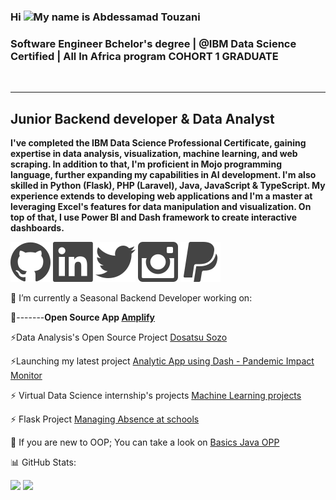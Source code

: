 ### Hi ![](https://user-images.githubusercontent.com/18350557/176309783-0785949b-9127-417c-8b55-ab5a4333674e.gif)My name is Abdessamad Touzani

<h3>Software Engineer Bchelor's degree | @IBM Data Science Certified | All In Africa program COHORT 1 GRADUATE</h3><br>

-------------------
Junior Backend developer & Data Analyst
-------------------
**I've completed the IBM Data Science Professional Certificate, gaining expertise in data analysis, visualization, machine learning, and web scraping.  In addition to that, I'm proficient in Mojo programming language, further expanding my capabilities in AI development.  I'm also skilled in Python (Flask), PHP (Laravel), Java, JavaScript & TypeScript. My experience extends to developing web applications and I'm a master at leveraging Excel's features for data manipulation and visualization.  On top of that, I use Power BI and Dash framework to create interactive dashboards.**
<p>
    <a href="https://github.com/AbdessamadTzn"><img loading="lazy" src="https://raw.githubusercontent.com/joelparkerhenderson/joelparkerhenderson/main/assets/images/icons/nucleo-social-icons/svg/logo/github.svg"></a>
    <a href="https://linkedin.com/in/abdessamadtouzani"><img loading="lazy" src="https://raw.githubusercontent.com/joelparkerhenderson/joelparkerhenderson/main/assets/images/icons/nucleo-social-icons/svg/logo/linkedin.svg"></a>
    <a href="https://twitter.com/at9kat"><img loading="lazy" src="https://raw.githubusercontent.com/joelparkerhenderson/joelparkerhenderson/main/assets/images/icons/nucleo-social-icons/svg/logo/twitter.svg"></a>
<!--     <a href="https://facebook.com/joelparkerhenderson"><img loading="lazy" src="https://raw.githubusercontent.com/joelparkerhenderson/joelparkerhenderson/main/assets/images/icons/nucleo-social-icons/svg/logo/facebook.svg"></a> -->
    <a href="https://instagram.com/katsky_studio_fr"><img loading="lazy" src="https://raw.githubusercontent.com/joelparkerhenderson/joelparkerhenderson/main/assets/images/icons/nucleo-social-icons/svg/logo/instagram.svg"></a>
<!--     <a href="https://reddit.com/u/joelparkerhenderson"><img loading="lazy" src="https://raw.githubusercontent.com/joelparkerhenderson/joelparkerhenderson/main/assets/images/icons/nucleo-social-icons/svg/logo/reddit.svg"></a> -->
    <a href="https://paypal.me/safredo"><img loading="lazy" src="https://raw.githubusercontent.com/joelparkerhenderson/joelparkerhenderson/main/assets/images/icons/nucleo-social-icons/svg/logo/paypal.svg"></a>
<!--     <a href="https://soundcloud.com/joelparkerhenderson"><img loading="lazy" src="https://raw.githubusercontent.com/joelparkerhenderson/joelparkerhenderson/main/assets/images/icons/nucleo-social-icons/svg/logo/soundcloud.svg"></a> -->
</p>
<p>
🔭 I’m currently a Seasonal Backend Developer working on:
    
📍-------**Open Source App [Amplify](https://github.com/OpenSourceFellows/amplify_server)**

    
⚡Data Analysis's Open Source Project [Dosatsu Sozo](https://github.com/AbdessamadTzn/Dosatsu-Sozo)<br/>

⚡Launching my latest project [Analytic App using Dash - Pandemic Impact Monitor](https://flight-crashes-analysis-omw0.onrender.com/)<br/>

⚡ Virtual Data Science internship's projects [Machine Learning projects](https://github.com/AbdessamadTzn/Bharat-Intern/)<br/>

⚡ Flask Project [Managing Absence at schools](https://github.com/AbdessamadTzn/flask-project)<br>

🤔 If you are new to OOP; You can take a look on [Basics Java OPP](https://github.com/AbdessamadTzn/Java-OOP-basics)
</p>   📊 GitHub Stats:

 ![](https://github-readme-streak-stats.herokuapp.com/?user=AbdessamadTzn&theme=dark&hide_border=true) ![](https://github-readme-stats.vercel.app/api/top-langs/?username=AbdessamadTzn&theme=dark&hide_border=true&include_all_commits=false&count_private=true&layout=compact)

